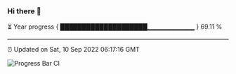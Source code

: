 ### Hi there 👋

⏳ Year progress { ████████████████████▁▁▁▁▁▁▁▁▁▁ } 69.11 %

---

⏰ Updated on Sat, 10 Sep 2022 06:17:16 GMT

![Progress Bar CI](https://github.com/Shyam-Makwana/GitHub-Actions-Demo/workflows/Progress%20Bar%20CI/badge.svg)
